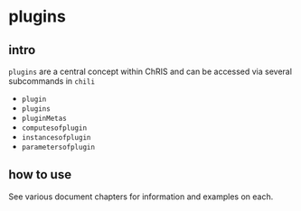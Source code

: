 # plugins

## intro

`plugins` are a central concept within ChRIS and can be accessed via several subcommands in `chili`

- `plugin`
- `plugins`
- `pluginMetas`
- `computesofplugin`
- `instancesofplugin`
- `parametersofplugin`

## how to use

See various document chapters for information and examples on each.